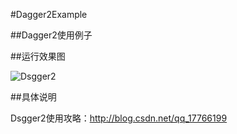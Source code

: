 #Dagger2Example

##Dagger2使用例子

##运行效果图

![Dsgger2](https://raw.githubusercontent.com/simplezhli/Dagger2Example/master/gif/dagger2.gif)

##具体说明

Dsgger2使用攻略：<http://blog.csdn.net/qq_17766199>